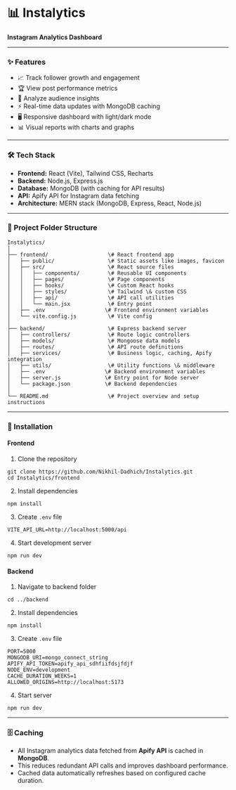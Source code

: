 # 📊 Instalytics

 **Instagram Analytics Dashboard**

---

### ✨ Features

- 📈 Track follower growth and engagement  
- 🏆 View post performance metrics  
- 👥 Analyze audience insights  
- ⚡ Real-time data updates with MongoDB caching  
- 🖥️ Responsive dashboard with light/dark mode  
- 📊 Visual reports with charts and graphs  

---

### 🛠️ Tech Stack

- **Frontend:** React (Vite), Tailwind CSS, Recharts  
- **Backend:** Node.js, Express.js  
- **Database:** MongoDB (with caching for API results)  
- **API:** Apify API for Instagram data fetching  
- **Architecture:** MERN stack (MongoDB, Express, React, Node.js)  
---

### 📁 Project Folder Structure

```
Instalytics/
│
├── frontend/                   \# React frontend app
│   ├── public/                 \# Static assets like images, favicon
│   ├── src/                    \# React source files
│   │   ├── components/         \# Reusable UI components
│   │   ├── pages/              \# Page components
│   │   ├── hooks/              \# Custom React hooks
│   │   ├── styles/             \# Tailwind \& custom CSS
│   │   ├── api/                \# API call utilities
│   │   └── main.jsx            \# Entry point
│   ├── .env                   \# Frontend environment variables
│   └── vite.config.js          \# Vite config
│
├── backend/                    \# Express backend server
│   ├── controllers/            \# Route logic controllers
│   ├── models/                 \# Mongoose data models
│   ├── routes/                 \# API route definitions
│   ├── services/               \# Business logic, caching, Apify integration
│   ├── utils/                  \# Utility functions \& middleware
│   ├── .env                   \# Backend environment variables
│   ├── server.js              \# Entry point for Node server
│   └── package.json           \# Backend dependencies
│
└── README.md                   \# Project overview and setup instructions
```

---

### 🚀 Installation

#### Frontend

1. Clone the repository  
```
git clone https://github.com/Nikhil-Dadhich/Instalytics.git
cd Instalytics/frontend
```

2. Install dependencies  
```
npm install
```

3. Create `.env` file  
```
VITE_API_URL=http://localhost:5000/api
```

4. Start development server  
```
npm run dev
```

#### Backend

1. Navigate to backend folder  
```
cd ../backend
```

2. Install dependencies  
```
npm install
```

3. Create `.env` file  
```
PORT=5000
MONGODB_URI=mongo_connect_string
APIFY_API_TOKEN=apify_api_sdhfiifdsjfdjf
NODE_ENV=development
CACHE_DURATION_WEEKS=1
ALLOWED_ORIGINS=http://localhost:5173
```

4. Start server  
```
npm run dev
```

---

### 🗄️ Caching

- All Instagram analytics data fetched from **Apify API** is cached in **MongoDB**.  
- This reduces redundant API calls and improves dashboard performance.  
- Cached data automatically refreshes based on configured cache duration.
